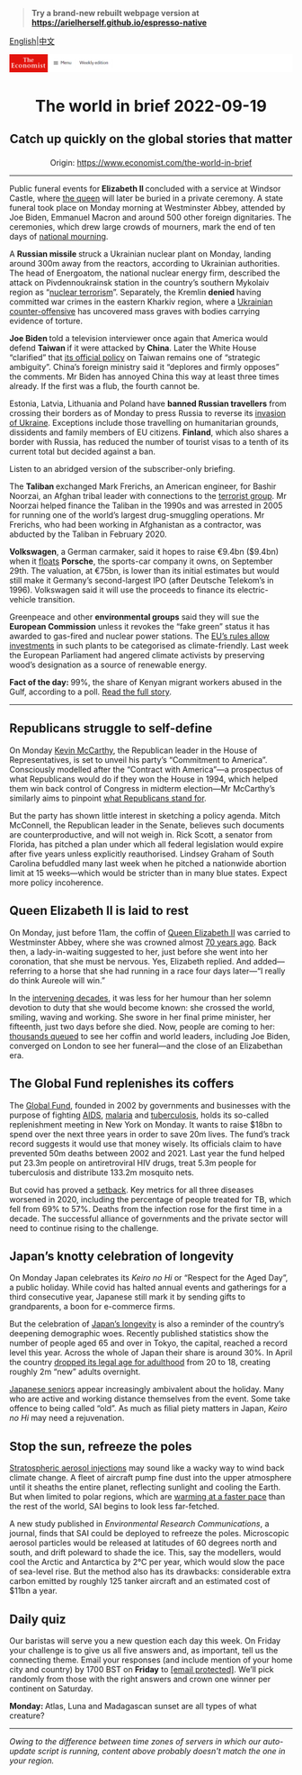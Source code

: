 > **Try a brand-new rebuilt webpage version at https://arielherself.github.io/espresso-native**

[English](https://github.com/arielherself/espresso/blob/main/README.md)|[中文](https://github-com.translate.goog/arielherself/espresso/blob/main/README.md?_x_tr_sl=en&_x_tr_tl=zh-CN&_x_tr_hl=zh-CN&_x_tr_pto=wapp)



![The Economist](menubar.png)

# <p align="center">The world in brief 2022-09-19</p>

## <p align="center">Catch up quickly on the global stories that matter</p>

<p align="center">Origin: <a href="https://www.economist.com/the-world-in-brief">https://www.economist.com/the-world-in-brief</a><hr>

Public funeral events for<strong> Elizabeth II </strong>concluded with a service at Windsor Castle, where [the queen](https://www.economist.com/obituary/2022/09/08/elizabeth-ii-never-laid-down-the-heavy-weight-of-the-crown) will later be buried in a private ceremony. A state funeral took place on Monday morning at Westminster Abbey, attended by Joe Biden, Emmanuel Macron and around 500 other foreign dignitaries. The ceremonies, which drew large crowds of mourners, mark the end of ten days of [national mourning](https://www.economist.com/queen-elizabeth).

A <strong>Russian missile </strong>struck a Ukrainian nuclear plant on Monday, landing around 300m away from the reactors, according to Ukrainian authorities. The head of Energoatom, the national nuclear energy firm, described the attack on Pivdennoukrainsk station in the country’s southern Mykolaiv region as “[nuclear terrorism](https://www.economist.com/the-economist-explains/2022/09/14/do-russias-military-setbacks-increase-the-risk-of-nuclear-conflict)”. Separately, the Kremlin <strong>denied </strong>having committed war crimes in the eastern Kharkiv region, where a [Ukrainian counter-offensive](https://www.economist.com/europe/2022/09/15/a-stunning-counter-offensive-by-ukraines-armed-forces) has uncovered mass graves with bodies carrying evidence of torture.

<strong>Joe Biden </strong>told a television interviewer once again that America would defend <strong>Taiwan </strong>if it were attacked by <strong>China</strong>. Later the White House “clarified” that [its official policy](https://www.economist.com/the-economist-explains/2022/05/23/what-is-americas-policy-of-strategic-ambiguity-over-taiwan) on Taiwan remains one of “strategic ambiguity”. China’s foreign ministry said it “deplores and firmly opposes” the comments. Mr Biden has annoyed China this way at least three times already. If the first was a flub, the fourth cannot be.

Estonia, Latvia, Lithuania and Poland have <strong>banned Russian travellers</strong> from crossing their borders as of Monday to press Russia to reverse its [invasion of Ukraine](https://www.economist.com/ukraine-crisis). Exceptions include those travelling on humanitarian grounds, dissidents and family members of EU citizens. <strong>Finland</strong>, which also shares a border with Russia, has reduced the number of tourist visas to a tenth of its current total but decided against a ban.

Listen to an abridged version of the subscriber-only briefing.

The <strong>Taliban </strong>exchanged Mark Frerichs, an American engineer, for Bashir Noorzai, an Afghan tribal leader with connections to the [terrorist group](https://www.economist.com/leaders/the-taliban-are-shackling-half-the-afghan-population/21808483). Mr Noorzai helped finance the Taliban in the 1990s and was arrested in 2005 for running one of the world’s largest drug-smuggling operations. Mr Frerichs, who had been working in Afghanistan as a contractor, was abducted by the Taliban in February 2020.

<strong>Volkswagen</strong>, a German carmaker, said it hopes to raise €9.4bn ($9.4bn) when it [floats](https://www.economist.com/business/2022/02/26/porsche-and-volkswagen-are-set-to-uncouple-at-last) <strong>Porsche</strong>, the sports-car company it owns, on September 29th. The valuation, at €75bn, is lower than its initial estimates but would still make it Germany’s second-largest IPO (after Deutsche Telekom’s in 1996). Volkswagen said it will use the proceeds to finance its electric-vehicle transition.

Greenpeace and other <strong>environmental groups</strong> said they will sue the <strong>European Commission</strong> unless it revokes the “fake green” status it has awarded to gas-fired and nuclear power stations. The [EU’s rules allow investments](https://www.economist.com/leaders/2022/01/08/the-eus-green-rules-will-do-too-little-to-tackle-climate-change) in such plants to be categorised as climate-friendly. Last week the European Parliament had angered climate activists by preserving wood’s designation as a source of renewable energy.

<strong>Fact of the day: </strong>99%, the share of Kenyan migrant workers abused in the Gulf, according to a poll. [Read the full story](https://www.economist.com/middle-east-and-africa/2022/09/15/in-the-gulf-99-of-kenyan-migrant-workers-are-abused-a-poll-finds).

----------

## Republicans struggle to self-define

On Monday [Kevin McCarthy](https://www.economist.com/united-states/kevin-mccarthys-accidental-truthfulness/21808964), the Republican leader in the House of Representatives, is set to unveil his party’s “Commitment to America”. Consciously modelled after the “Contract with America”—a prospectus of what Republicans would do if they won the House in 1994, which helped them win back control of Congress in midterm election—Mr McCarthy’s similarly aims to pinpoint [what Republicans stand for](https://www.economist.com/business/2022/08/15/republicans-are-falling-out-of-love-with-america-inc).

But the party has shown little interest in sketching a policy agenda. Mitch McConnell, the Republican leader in the Senate, believes such documents are counterproductive, and will not weigh in. Rick Scott, a senator from Florida, has pitched a plan under which all federal legislation would expire after five years unless explicitly reauthorised. Lindsey Graham of South Carolina befuddled many last week when he pitched a nationwide abortion limit at 15 weeks—which would be stricter than in many blue states. Expect more policy incoherence.

## Queen Elizabeth II is laid to rest

On Monday, just before 11am, the coffin of [Queen Elizabeth II](https://www.economist.com/obituary/2022/09/08/elizabeth-ii-never-laid-down-the-heavy-weight-of-the-crown) was carried to Westminster Abbey, where she was crowned almost [70 years ago](https://www.economist.com/films/2022/09/08/queen-elizabeth-iis-reign-in-numbers). Back then, a lady-in-waiting suggested to her, just before she went into her coronation, that she must be nervous. Yes, Elizabeth replied. And added—referring to a horse that she had running in a race four days later—“I really do think Aureole will win.”

In the [intervening decades](https://www.economist.com/briefing/2022/09/08/britains-longest-serving-ruler-strengthened-the-monarchy), it was less for her humour than her solemn devotion to duty that she would become known: she crossed the world, smiling, waving and working. She swore in her final prime minister, her fifteenth, just two days before she died. Now, people are coming to her: [thousands queued](https://www.economist.com/the-economist-explains/2022/09/15/why-britons-love-to-queue) to see her coffin and world leaders, including Joe Biden, converged on London to see her funeral—and the close of an Elizabethan era.

## The Global Fund replenishes its coffers

The [Global Fund](https://www.economist.com/science-and-technology/2019/10/10/how-to-defeat-aids-malaria-and-tuberculosis), founded in 2002 by governments and businesses with the purpose of fighting [AIDS](https://www.economist.com/leaders/2022/08/03/do-not-let-hiv-and-aids-slide-down-the-priority-list), [malaria](https://www.economist.com/science-and-technology/2022/09/08/a-new-malaria-vaccine-shows-promising-results) and [tuberculosis](https://www.economist.com/science-and-technology/most-resistance-causing-mutations-in-tb-have-now-been-identified/21805727), holds its so-called replenishment meeting in New York on Monday. It wants to raise $18bn to spend over the next three years in order to save 20m lives. The fund’s track record suggests it would use that money wisely. Its officials claim to have prevented 50m deaths between 2002 and 2021. Last year the fund helped put 23.3m people on antiretroviral HIV drugs, treat 5.3m people for tuberculosis and distribute 133.2m mosquito nets.

But covid has proved a [setback](https://www.economist.com/science-and-technology/2022/08/02/despite-setbacks-hiv-can-be-beaten). Key metrics for all three diseases worsened in 2020, including the percentage of people treated for TB, which fell from 69% to 57%. Deaths from the infection rose for the first time in a decade. The successful alliance of governments and the private sector will need to continue rising to the challenge.

## Japan’s knotty celebration of longevity

On Monday Japan celebrates its <em>Keiro no Hi</em> or “Respect for the Aged Day”, a public holiday. While covid has halted annual events and gatherings for a third consecutive year, Japanese still mark it by sending gifts to grandparents, a boon for e-commerce firms.

But the celebration of [Japan’s longevity](https://www.economist.com/asia/2022/02/05/japan-is-searching-for-the-secrets-to-healthy-old-age) is also a reminder of the country’s deepening demographic woes. Recently published statistics show the number of people aged 65 and over in Tokyo, the capital, reached a record level this year. Across the whole of Japan their share is around 30%. In April the country [dropped its legal age for adulthood](https://www.economist.com/the-world-ahead/2021/11/08/creating-new-adults-will-not-slow-japans-ageing) from 20 to 18, creating roughly 2m “new” adults overnight.

[Japanese seniors](https://www.economist.com/asia/2022/06/16/elderly-japanese-are-discovering-the-benefits-of-cannabis-products) appear increasingly ambivalent about the holiday. Many who are active and working distance themselves from the event. Some take offence to being called “old”. As much as filial piety matters in Japan, <em>Keiro no Hi</em> may need a rejuvenation.

## Stop the sun, refreeze the poles

[Stratospheric aerosol injections](https://www.economist.com/science-and-technology/2021/02/27/dusting-the-upper-atmosphere-could-help-counter-climate-change) may sound like a wacky way to wind back climate change. A fleet of aircraft pump fine dust into the upper atmosphere until it sheaths the entire planet, reflecting sunlight and cooling the Earth. But when limited to polar regions, which are [warming at a faster pace](https://www.economist.com/graphic-detail/2022/03/24/parts-of-antarctica-have-been-40degc-warmer-than-their-march-average) than the rest of the world, SAI begins to look less far-fetched.

A new study published in <em>Environmental Research Communications</em>, a journal, finds that SAI could be deployed to refreeze the poles. Microscopic aerosol particles would be released at latitudes of 60 degrees north and south, and drift poleward to shade the ice. This, say the modellers, would cool the Arctic and Antarctica by 2°C per year, which would slow the pace of sea-level rise. But the method also has its drawbacks: considerable extra carbon emitted by roughly 125 tanker aircraft and an estimated cost of $11bn a year.

## Daily quiz

Our baristas will serve you a new question each day this week. On Friday your challenge is to give us all five answers and, as important, tell us the connecting theme. Email your responses (and include mention of your home city and country) by 1700 BST on <strong>Friday</strong> to [<span class="__cf_email__" data-cfemail="0554706c7f407675776076766a4560666a6b6a686c76712b666a68">[email&#160;protected]</span>](https://mail.google.com/mail/?view=cm&amp;fs=1&amp;tf=1&amp;to=QuizEspresso@economist.com). We’ll pick randomly from those with the right answers and crown one winner per continent on Saturday.

<strong>Monday: </strong>Atlas, Luna and Madagascan sunset are all types of what creature?

----------

*Owing to the difference between time zones of servers in which our auto-update script is running, content above probably doesn't match the one in your region.*
